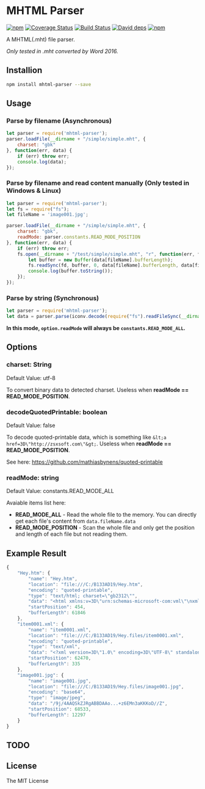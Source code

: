 MHTML Parser
==================================
[![npm](https://img.shields.io/npm/v/mhtml-parser.svg)](https://www.npmjs.com/package/mhtml-parser)
[![Coverage Status](https://coveralls.io/repos/zsxsoft/mhtml-parser/badge.svg)](https://coveralls.io/r/zsxsoft/mhtml-parser)
[![Build Status](https://travis-ci.org/zsxsoft/mhtml-parser.svg?branch=master)](https://travis-ci.org/zsxsoft/mhtml-parser)
[![David deps](https://david-dm.org/zsxsoft/mhtml-parser.svg)](https://david-dm.org/zsxsoft/mhtml-parser)
[![npm](https://img.shields.io/npm/dm/mhtml-parser.svg)](https://www.npmjs.com/package/mhtml-parser)

A MHTML(.mht) file parser.

*Only tested in .mht converted by Word 2016.*

## Installion
```bash
npm install mhtml-parser --save
```

## Usage

### Parse by filename (Asynchronous)
```javascript
let parser = require('mhtml-parser');
parser.loadFile(__dirname + "/simple/simple.mht", {
    charset: "gbk" 
}, function(err, data) {
    if (err) throw err;
    console.log(data);
});
```

### Parse by filename and read content manually (Only tested in Windows & Linux)
```javascript
let parser = require('mhtml-parser');
let fs = require("fs");
let fileName = 'image001.jpg';

parser.loadFile(__dirname + "/simple/simple.mht", {
    charset: "gbk", 
    readMode: parser.constants.READ_MODE_POSITION
}, function(err, data) {
    if (err) throw err;
    fs.open(__dirname + "/test/simple/simple.mht", "r", function(err, fd) {
	    let buffer = new Buffer(data[fileName].bufferLength);
	    fs.readSync(fd, buffer, 0, data[fileName].bufferLength, data[fileName].startPosition); 
	    console.log(buffer.toString());
	});
});

```

### Parse by string (Synchronous)
```javascript
let parser = require('mhtml-parser');
let data = parser.parse(iconv.decode(require("fs").readFileSync(__dirname + "/simple/simple.mht", null), "gbk"), {});
```

**In this mode, ``option.readMode`` will always be ``constants.READ_MODE_ALL``.**

## Options
### charset: String
Default Value: utf-8

To convert binary data to detected charset. Useless when **readMode == READ_MODE_POSITION**.

### decodeQuotedPrintable: boolean
Default Value: false

To decode quoted-printable data, which is something like ``&lt;a href=3D\"http://zsxsoft.com\"&gt;``. Useless when **readMode == READ_MODE_POSITION**.

See here: https://github.com/mathiasbynens/quoted-printable

### readMode: string
Default Value: constants.READ_MODE_ALL

Avaiable items list here: 
* **READ_MODE_ALL** - Read the whole file to the memory. You can directly get each file's content from ``data.fileName.data``
* **READ_MODE_POSITION** - Scan the whole file and only get the position and length of each file but not reading them. 


## Example Result
```javascript
{
	"Hey.htm": {
		"name": "Hey.htm",
		"location": "file:///C:/B133AD19/Hey.htm",
		"encoding": "quoted-printable",
		"type": "text/html; charset=\"gb2312\"",
		"data": "<html xmlns:v=3D\"urn:schemas-microsoft-com:vml\"\nxmlns:o=3D\"urn:schemas-micr>\n<li.....n<p class=3DMsoNormal><span lang=3DEN-US><o:p>&nbsp;</o:p></span></p>\n\n</div>\n\n</body>\n\n</html>",
		"startPosition": 454,
		"bufferLength": 61846
	},
	"item0001.xml": {
		"name": "item0001.xml",
		"location": "file:///C:/B133AD19/Hey.files/item0001.xml",
		"encoding": "quoted-printable",
		"type": "text/xml",
		"data": "<?xml version=3D\"1.0\" encoding=3D\"UTF-8\" standalone=3D\"no\"?><b:Sources xmln=\ns:b=3D\"http://schemas.openxmlformats.org/officeDocument/2006/bibliography\" =\nxmlns=3D\"http://schemas.openxmlformats.org/officeDocument/2006/bibliography=\n\" SelectedStyle=3D\"\\APASixthEditionOfficeOnline.xsl\" StyleName=3D\"APA\" Vers=\nion=3D\"6\"></b:Sources>",
		"startPosition": 62470,
		"bufferLength": 335
	},
	"image001.jpg": {
		"name": "image001.jpg",
		"location": "file:///C:/B133AD19/Hey.files/image001.jpg",
		"encoding": "base64",
		"type": "image/jpeg",
		"data": "/9j/4AAQSkZJRgABBDAAo...+z6EMn3aKKKoD//Z",
		"startPosition": 68533,
		"bufferLength": 12297
	}
}


```

## TODO

## License
The MIT License
